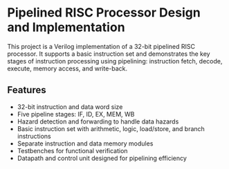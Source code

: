 # Pipelined RISC Processor Design and Implementation

This project is a Verilog implementation of a 32-bit pipelined RISC processor. It supports a basic instruction set and demonstrates the key stages of instruction processing using pipelining: instruction fetch, decode, execute, memory access, and write-back.

## Features

- 32-bit instruction and data word size
- Five pipeline stages: IF, ID, EX, MEM, WB
- Hazard detection and forwarding to handle data hazards
- Basic instruction set with arithmetic, logic, load/store, and branch instructions
- Separate instruction and data memory modules
- Testbenches for functional verification
- Datapath and control unit designed for pipelining efficiency


